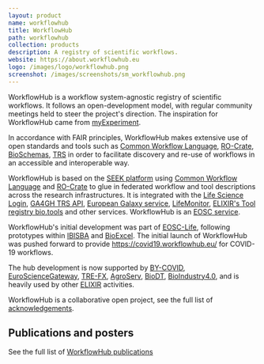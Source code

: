 ```yaml
---
layout: product
name: workflowhub
title: WorkflowHub
path: workflowhub
collection: products
description: A registry of scientific workflows. 
website: https://about.workflowhub.eu
logo: /images/logo/workflowhub.png
screenshot: /images/screenshots/sm_workflowhub.png
---
```


WorkflowHub is a workflow system-agnostic registry of scientific workflows. 
It follows an open-development model, with regular community meetings held to steer the project's direction.
The inspiration for WorkflowHub came from [myExperiment](/products/myexperiment/).

In accordance with FAIR principles, WorkflowHub makes extensive use of open standards and tools such as [Common Workflow Language](https://www.commonwl.org/), [RO-Crate](https://www.researchobject.org/ro-crate/), [BioSchemas](https://bioschemas.org/), 
[TRS](https://about.workflowhub.eu/TRS/) in order to facilitate discovery and re-use of workflows in an accessible and interoperable way.

WorkflowHub is based on the [SEEK platform](/products/seek/) using [Common Workflow Language](/activities/cwl/) and [RO-Crate](/products/researchobject/) to glue in federated workflow and tool descriptions across the research infrastructures. It is integrated with the [Life Science Login](https://lifescience-ri.eu/ls-login/), [GA4GH TRS API](https://about.workflowhub.eu/developer/trs/), [European Galaxy service](https://usegalaxy.eu/), [LifeMonitor](https://lifemonitor.eu/), [ELIXIR's Tool registry bio.tools](https://bio.tools/) and other services. WorkflowHub is an [EOSC service](https://marketplace.eosc-portal.eu/services/workflowhub-2d3acb63-8481-4cbd-819f-55bee294bedc).

WorkflowHub's initial development was part of [EOSC-Life](/projects/eosclife/), following prototypes within [IBISBA](/projects/ibisba/) and [BioExcel](/projects/bioexcel/). The initial launch of WorkflowHub was pushed forward to provide <https://covid19.workflowhub.eu/> for COVID-19 workflows.

The hub development is now supported by [BY-COVID](/projects/by-covid), [EuroScienceGateway](/projects/eurosciencegateway/), [TRE-FX](/projects/tre-fx/), [AgroServ](/projects/agroserv), [BioDT](/projects/biodt/), [BioIndustry4.0](/projects/bioindustry-4.0/), and is heavily used by other [ELIXIR](/projects/elixir) activities.


WorkflowHub is a collaborative open project, see the full list of [acknowledgements](https://about.workflowhub.eu/project/acknowledgements/).

## Publications and posters

See the full list of [WorkflowHub publications](https://about.workflowhub.eu/project/outreach/)
